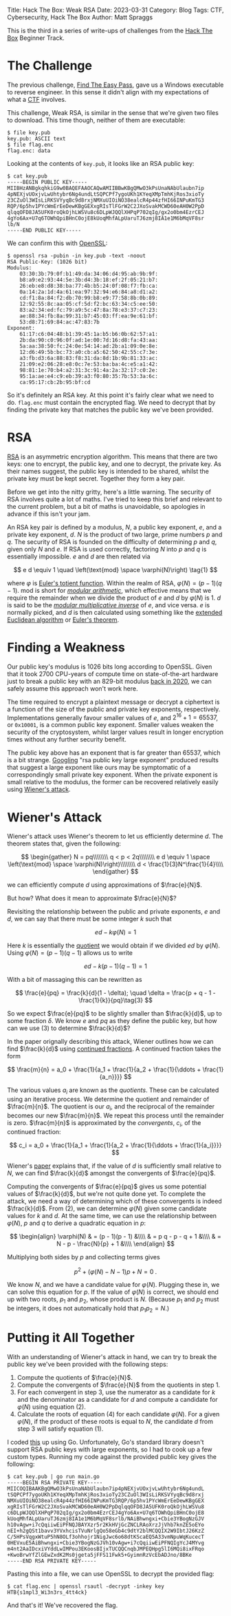 Title: Hack The Box: Weak RSA
Date: 2023-03-31
Category: Blog
Tags: CTF, Cybersecurity, Hack The Box
Author: Matt Spraggs

This is the third in a series of write-ups of challenges from the
[Hack The Box](https://www.hackthebox.com/) Beginner Track.

# The Challenge

The previous challenge,
[Find The Easy Pass]({filename}/hack-the-box-find-the-easy-pass.md), gave us a
Windows executable to reverse engineer. In this sense it didn't align with my
expectations of what a
[CTF](https://en.wikipedia.org/wiki/Capture_the_flag_(cybersecurity)) involves.

This challenge, Weak RSA, is similar in the sense that we're given two files to
download. This time though, neither of them are executable:

```shell
$ file key.pub
key.pub: ASCII text
$ file flag.enc 
flag.enc: data
```

Looking at the contents of `key.pub`, it looks like an RSA public key:

```shell
$ cat key.pub 
-----BEGIN PUBLIC KEY-----
MIIBHzANBgkqhkiG9w0BAQEFAAOCAQwAMIIBBwKBgQMwO3kPsUnaNAbUlaubn7ip
4pNEXjvUOxjvLwUhtybr6Ng4undLtSQPCPf7ygoUKh1KYeqXMpTmhKjRos3xioTy
23CZuOl3WIsLiRKSVYyqBc9d8rxjNMXuUIOiNO38ealcR4p44zfHI66INPuKmTG3
RQP/6p5hv1PYcWmErEeDewKBgGEXxgRIsTlFGrW2C2JXoSvakMCWD60eAH0W2PpD
qlqqOFD8JA5UFK0roQkOjhLWSVu8c6DLpWJQQlXHPqP702qIg/gx2o0bm4EzrCEJ
4gYo6Ax+U7q6TOWhQpiBHnC0ojE8kUoqMhfALpUaruTJ6zmj8IA1e1M6bMqVF8sr
lb/N
-----END PUBLIC KEY-----
```

We can confirm this with [OpenSSL](https://www.openssl.org/):

```shell
$ openssl rsa -pubin -in key.pub -text -noout
RSA Public-Key: (1026 bit)
Modulus:
    03:30:3b:79:0f:b1:49:da:34:06:d4:95:ab:9b:9f:
    b8:a9:e2:93:44:5e:3b:d4:3b:18:ef:2f:05:21:b7:
    26:eb:e8:d8:38:ba:77:4b:b5:24:0f:08:f7:fb:ca:
    0a:14:2a:1d:4a:61:ea:97:32:94:e6:84:a8:d1:a2:
    cd:f1:8a:84:f2:db:70:99:b8:e9:77:58:8b:0b:89:
    12:92:55:8c:aa:05:cf:5d:f2:bc:63:34:c5:ee:50:
    83:a2:34:ed:fc:79:a9:5c:47:8a:78:e3:37:c7:23:
    ae:88:34:fb:8a:99:31:b7:45:03:ff:ea:9e:61:bf:
    53:d8:71:69:84:ac:47:83:7b
Exponent:
    61:17:c6:04:48:b1:39:45:1a:b5:b6:0b:62:57:a1:
    2b:da:90:c0:96:0f:ad:1e:00:7d:16:d8:fa:43:aa:
    5a:aa:38:50:fc:24:0e:54:14:ad:2b:a1:09:0e:8e:
    12:d6:49:5b:bc:73:a0:cb:a5:62:50:42:55:c7:3e:
    a3:fb:d3:6a:88:83:f8:31:da:8d:1b:9b:81:33:ac:
    21:09:e2:06:28:e8:0c:7e:53:ba:ba:4c:e5:a1:42:
    98:81:1e:70:b4:a2:31:3c:91:4a:2a:32:17:c0:2e:
    95:1a:ae:e4:c9:eb:39:a3:f0:80:35:7b:53:3a:6c:
    ca:95:17:cb:2b:95:bf:cd
```

So it's definitely an RSA key. At this point it's fairly clear what we need to
do. `flag.enc` must contain the encrypted flag. We need to decrypt that by
finding the private key that matches the public key we've been provided.

# RSA

[RSA](https://en.wikipedia.org/wiki/RSA_(cryptosystem)) is an asymmetric
encryption algorithm. This means that there are two keys: one to encrypt, the
public key, and one to decrypt, the private key. As their names suggest, the
public key is intended to be shared, whilst the private key must be kept secret.
Together they form a key pair.

Before we get into the nitty gritty, here's a little warning. The security of
RSA involves quite a lot of maths. I've tried to keep this brief and relevant to
the current problem, but a bit of maths is unavoidable, so apologies in advance
if this isn't your jam.

An RSA key pair is defined by a modulus, $N$, a public key exponent, $e$, and a
private key exponent, $d$. $N$ is the product of two large, prime numbers $p$
and $q$. The security of RSA is founded on the difficulty of determining $p$ and
$q$, given only $N$ and $e$. If RSA is used correctly, factoring $N$ into $p$
and $q$ is essentially impossible. $e$ and $d$ are then related via

$$
e d \equiv 1 \quad \left(\text{mod} \space \varphi(N)\right) \tag{1}
$$

where $\varphi$ is
[Euler's totient function](https://en.wikipedia.org/wiki/Euler_totient_function).
Within the realm of RSA, $\varphi(N) = (p-1)(q-1)$. $\text{mod}$ is short for
[_modular arithmetic_](https://en.wikipedia.org/wiki/Modular_arithmetic), which
effective means that we require the remainder when we divide the product of $e$
and $d$ by $\varphi(N)$ is $1$. $d$ is said to be the
[_modular multiplicative inverse_](https://en.wikipedia.org/wiki/Modular_multiplicative_inverse)
of $e$, and vice versa. $e$ is normally picked, and $d$ is then calculated using
something like the
[extended Euclidean algorithm](https://en.wikipedia.org/wiki/Extended_Euclidean_algorithm)
or
[Euler's theorem](https://en.wikipedia.org/wiki/Euler%27s_theorem).

# Finding a Weakness

Our public key's modulus is 1026 bits long according to OpenSSL. Given that it
took 2700 CPU-years of compute time on state-of-the-art hardware just to break a
public key with an 829-bit modulus
[back in 2020](https://web.archive.org/web/20200228234716/https://lists.gforge.inria.fr/pipermail/cado-nfs-discuss/2020-February/001166.html),
we can safely assume this approach won't work here.

The time required to encrypt a plaintext message or decrypt a ciphertext is a
function of the size of the public and private key exponents, respectively.
Implementations generally favour smaller values of $e$, and
$2^{16} + 1 = 65537$, or `0x10001`, is a common public key exponent. Smaller
values weaken the security of the cryptosystem, whilst larger values result in
longer encryption times without any further security benefit.

The public key above has an exponent that is far greater than 65537, which is a
bit strange.
[Googling](https://www.google.com/search?q=rsa+public+key+large+exponent) "rsa
public key large exponent" produced results that suggest a large exponent like
ours may be symptomatic of a correspondingly small private key exponent. When
the private exponent is small relative to the modulus, the former can be
recovered relatively easily using
[Wiener's attack](https://en.wikipedia.org/wiki/Wiener%27s_attack).

# Wiener's Attack

Wiener's attack uses Wiener's theorem to let us efficiently determine $d$. The
theorem states that, given the following:

$$
\begin{gather}
N = pq\\\\\\\\
q < p < 2q\\\\\\\\
e d \equiv 1 \space \left(\text{mod} \space \varphi(N)\right)\\\\\\\\
d < \frac{1}{3}N^\frac{1}{4}\\\\
\end{gather}
$$

we can efficiently compute $d$ using approximations of $\frac{e}{N}$.

But how? What does it mean to approximate $\frac{e}{N}$?

Revisiting the relationship between the public and private exponents, $e$ and
$d$, we can say that there must be some integer $k$ such that

$$
e d - k \varphi(N) = 1\tag{2}
$$

Here $k$ is essentially the [quotient](https://en.wikipedia.org/wiki/Quotient)
we would obtain if we divided $ed$ by $\varphi(N)$. Using
$\varphi(N) = (p - 1)(q - 1)$ allows us to write

$$
e d - k (p - 1)(q - 1) = 1
$$

With a bit of massaging this can be rewritten as

$$
\frac{e}{pq} = \frac{k}{d}(1 - \delta); \quad \delta = \frac{p + q - 1 - \frac{1}{k}}{pq}\tag{3}
$$

So we expect $\frac{e}{pq}$ to be slightly smaller than $\frac{k}{d}$, up to
some fraction $\delta$. We know $e$ and $pq$ as they define the public key, but
how can we use (3) to determine $\frac{k}{d}$?

In the paper orignally describing this attack, Wiener outlines how we can find
$\frac{k}{d}$ using
[continued fractions](https://en.wikipedia.org/wiki/Continued_fraction). A
continued fraction takes the form

$$
\frac{m}{n} = a_0 + \frac{1}{a_1 + \frac{1}{a_2 + \frac{1}{\ddots + \frac{1}{a_n}}}}
$$

The various values $a_i$ are known as the _quotients_. These can be calculated
using an iterative process. We determine the quotient and remainder of
$\frac{m}{n}$. The quotient is our $a_i$, and the reciprocal of the remainder
becomes our new $\frac{m}{n}$. We repeat this process until the remainder is
zero. $\frac{m}{n}$ is approximated by the _convergents_, $c_i$, of the
continued fraction:

$$
c_i = a_0 + \frac{1}{a_1 + \frac{1}{a_2 + \frac{1}{\ddots + \frac{1}{a_i}}}}
$$

Wiener's [paper](https://ieeexplore.ieee.org/document/54902) explains that, if
the value of $d$ is sufficiently small relative to $N$, we can find
$\frac{k}{d}$ amongst the convergents of $\frac{e}{pq}$.

Computing the convergents of $\frac{e}{pq}$ gives us some potential values of
$\frac{k}{d}$, but we're not quite done yet. To complete the attack, we need a
way of determining which of these convergents is indeed $\frac{k}{d}$. From (2),
we can determine $\varphi(N)$ given some candidate values for $k$ and $d$. At
the same time, we can use the relationship between $\varphi(N)$, $p$ and $q$ to
derive a quadratic equation in $p$:

$$
\begin{align}
\varphi(N) & = (p - 1)(p - 1) &\\\\
& = p q - p - q + 1 &\\\\
& = N - p - \frac{N}{p} + 1 &\\\\
\end{align}
$$

Multiplying both sides by $p$ and collecting terms gives

$$
p^2 + (\varphi(N) - N - 1) p + N = 0 \;.\tag{4}
$$

We know $N$, and we have a candidate value for $\varphi(N)$. Plugging these in,
we can solve this equation for $p$. If the value of $\varphi(N)$ is correct, we
should end up with two roots, $p_1$ and $p_2$, whose product is $N$. (Because
$p_1$ and $p_2$ must be integers, it does not automatically hold that
$p_1 p_2 = N$.)

# Putting it All Together

With an understanding of Wiener's attack in hand, we can try to break the public
key we've been provided with the following steps:

1. Compute the quotients of $\frac{e}{N}$.
2. Compute the convergents of $\frac{e}{N}$ from the quotients in step 1.
3. For each convergent in step 3, use the numerator as a candidate for $k$ and
   the denominator as a candidate for $d$ and compute a candidate for
   $\varphi(N)$ using equation (2).
4. Calculate the roots of equation (4) for each candidate $\varphi(N)$. For a
   given $\varphi(N)$, if the product of these roots is equal to $N$, the
   candidate $d$ from step 3 will satisfy equation (1).

I coded
[this](https://gist.github.com/mspraggs/f1ccca8bc6f852186efa63adf2d8a8b4)
up using Go. Unfortunately, Go's standard library doesn't support
RSA public keys with large exponents, so I had to cook up a few custom types.
Running my code against the provided public key gives the following:

```shell
$ cat key.pub | go run main.go
-----BEGIN RSA PRIVATE KEY-----
MIICOQIBAAKBgQMwO3kPsUnaNAbUlaubn7ip4pNEXjvUOxjvLwUhtybr6Ng4undL
tSQPCPf7ygoUKh1KYeqXMpTmhKjRos3xioTy23CZuOl3WIsLiRKSVYyqBc9d8rxj
NMXuUIOiNO38ealcR4p44zfHI66INPuKmTG3RQP/6p5hv1PYcWmErEeDewKBgGEX
xgRIsTlFGrW2C2JXoSvakMCWD60eAH0W2PpDqlqqOFD8JA5UFK0roQkOjhLWSVu8
c6DLpWJQQlXHPqP702qIg/gx2o0bm4EzrCEJ4gYo6Ax+U7q6TOWhQpiBHnC0ojE8
kUoqMhfALpUaruTJ6zmj8IA1e1M6bMqVF8srlb/NAiBhwngxi+Cbie3YBogNzGJV
h10vAgw+i7cQqiiwEiPFNQJBAYXzr5r2KkHVjGcZNCLRAoXrzJjVhb7knZE5oEYo
nEI+h2gQSt1bavv3YVxhcisTVuNrlgQo58eGb4c9dtY2blMCQQIX2W9IbtJ26KzZ
C/5HPsVqgxWtuP5hN8OLf3ohhojr1NigJwc6o68dtKScaEQ5A33vmNpuWqKucecT
0HEVxuE5AiBhwngxi+Cbie3YBogNzGJVh10vAgw+i7cQqiiwEiPFNQIgYcJ4MYvg
m4nt2AaIDcxiVYddLwIMPou3EKoosBIjxTUCQQCnqbJMPEQHpg5lI6MQi8ixFRqo
+KwoBrwYfZlGEwZxdK2Ms0jgeta5jFFS11Fwk5+GyimnRzVcEbADJno/8BKe
-----END RSA PRIVATE KEY-----
```

Pasting this into a file, we can use OpenSSL to decrypt the provided flag:

```shell
$ cat flag.enc | openssl rsautl -decrypt -inkey key
HTB{s1mpl3_Wi3n3rs_4tt4ck}
```

And that's it! We've recovered the flag.
